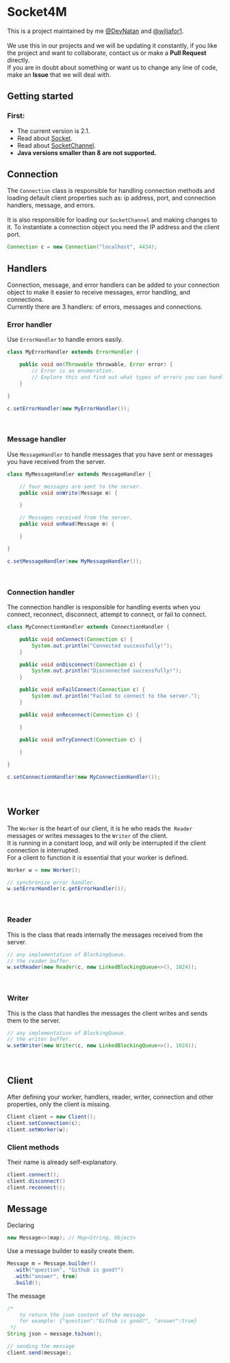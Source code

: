 # Socket4M
This is a project maintained by me [@DevNatan](https://github.com/DevNatan) and [@wiljafor1](https://github.com/wiljafor1).\
<br>
We use this in our projects and we will be updating it constantly, if you like the project and want to collaborate, contact us or make a **Pull Request** directly.\
If you are in doubt about something or want us to change any line of code, make an **Issue** that we will deal with.
<br>
  
## Getting started
### First:
  - The current version is 2.1.
  - Read about [Socket](https://docs.oracle.com/javase/8/docs/api/java/net/Socket.html).
  - Read about [SocketChannel](https://docs.oracle.com/javase/8/docs/api/java/nio/channels/SocketChannel.html).
  - **Java versions smaller than 8 are not supported.**
  
## Connection
The `Connection` class is responsible for handling connection methods and loading default client properties such as: ip address, port, and connection handlers, message, and errors.
<br><br>
It is also responsible for loading our `SocketChannel` and making changes to it.
To instantiate a connection object you need the IP address and the client port.
```java
Connection c = new Connection("localhost", 4434);
```
## Handlers
Connection, message, and error handlers can be added to your connection object to make it easier to receive messages, error handling, and connections.\
Currently there are 3 handlers: of errors, messages and connections.
<br>
### Error handler
Use `ErrorHandler` to handle errors easily.
```java
class MyErrorHandler extends ErrorHandler {

    public void on(Throwable throwable, Error error) {
        // Error is an enumeration.
        // Explore this and find out what types of errors you can handle.
    }

}

c.setErrorHandler(new MyErrorHandler());
```
<br>

### Message handler
Use `MessageHandler` to handle messages that you have sent or messages you have received from the server.
```java
class MyMessageHandler extends MessageHandler {

    // Your messages are sent to the server.
    public void onWrite(Message m) {

    }

    // Messages received from the server.
    public void onRead(Message m) {

    }

}

c.setMessageHandler(new MyMessageHandler());
```
<br>

### Connection handler
The connection handler is responsible for handling events when you connect, reconnect, disconnect, attempt to connect, or fail to connect.
```java
class MyConnectionHandler extends ConnectionHandler {

    public void onConnect(Connection c) {
        System.out.println("Connected successfully!");
    }

    public void onDisconnect(Connection c) {
        System.out.println("Disconnected successfully!");
    }

    public void onFailConnect(Connection c) {
        System.out.println("Failed to connect to the server.");
    }

    public void onReconnect(Connection c) {

    }

    public void onTryConnect(Connection c) {
    
    }

}

c.setConnectionHandler(new MyConnectionHandler());
```
<br>

## Worker
The `Worker` is the heart of our client, it is he who reads the` Reader` messages or writes messages to the `Writer` of the client.\
It is running in a constant loop, and will only be interrupted if the client connection is interrupted.\
For a client to function it is essential that your worker is defined.
```java
Worker w = new Worker();

// synchronize error handler.
w.setErrorHandler(c.getErrorHandler());
```
<br>

### Reader
This is the class that reads internally the messages received from the server.
```java
// any implementation of BlockingQueue.
// the reader buffer.
w.setReader(new Reader(c, new LinkedBlockingQueue<>(), 1024));
```
<br>

### Writer
This is the class that handles the messages the client writes and sends them to the server.
```java
// any implementation of BlockingQueue.
// the writer buffer.
w.setWriter(new Writer(c, new LinkedBlockingQueue<>(), 1024));
```
<br>

## Client
After defining your worker, handlers, reader, writer, connection and other properties, only the client is missing.
```java
Client client = new Client();
client.setConnection(c);
client.setWorker(w);
```

### Client methods
Their name is already self-explanatory.
```java
client.connect();
client.disconnect()
client.reconnect();
```

## Message
Declaring
```java
new Message<>(map); // Map<String, Object>
```

Use a message builder to easily create them.
```java
Message m = Message.builder()
  .with("question", "Github is good?")
  .with("answer", true)
  .build();
```

The message
```java
/* 
    to return the json content of the message
    for example: {"question":"Github is good?", "answer":true}
 */
String json = message.toJson();

// sending the message
client.send(message);
```
